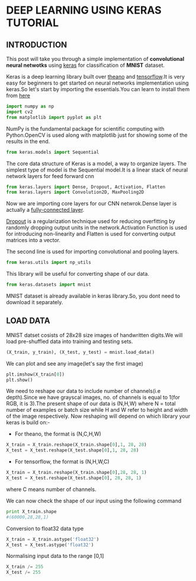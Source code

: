 # DEEP LEARNING USING KERAS TUTORIAL

## INTRODUCTION
This post will take you through a simple implementation of **convolutional neural netwotks** using [keras](https://keras.io/) for classification of **MNIST** dataset.

Keras is a deep learning library built over [theano](deeplearning.net/software/theano/) and [tensorflow](https://www.tensorflow.org/).It is very easy for beginners to get started on neural networks implementation using keras.So let's start by importing the essentials.You can learn to install them from [here](installation)
```python
import numpy as np
import cv2
from matplotlib import pyplot as plt 
```
NumPy is the fundamental package for scientific computing with Python.OpenCV is used along with matplotlib just for showing some of the results in the end.
```python
from keras.models import Sequential 
```
The core data structure of Keras is a model, a way to organize layers. The simplest type of model is the Sequential model.It is a linear stack of neural network layers for feed forward cnn
```python
from keras.layers import Dense, Dropout, Activation, Flatten  
from keras.layers import Convolution2D, MaxPooling2D
```
Now we are importing core layers for our CNN netwrok.Dense layer is actually a [fully-connected layer](http://cs231n.github.io/convolutional-networks/#fc).

[Dropout](https://en.wikipedia.org/wiki/Dropout_(neural_networks)) is a regularization technique used for reducing overfitting by randomly dropping output units in the network.Activation Function is used for introducing
non-linearity and Flatten is used for converting output matrices into a vector.

The second line is used for importing convolutional and pooling layers.
```python
from keras.utils import np_utils
```
This library will be useful for converting shape of our data.
```python
from keras.datasets import mnist
```
MNIST dataset is already available in keras library.So, you dont need to download it separately.
## LOAD DATA
MNIST datset cosists of 28x28 size images of handwritten digits.We will load pre-shuffled data into training  and testing  sets.
```python
(X_train, y_train), (X_test, y_test) = mnist.load_data() 
```
We can plot and see any image(let's say the first image)
```python
plt.imshow(X_train[0])
plt.show()
```
We need to reshape our data to include number of channels(i.e depth).Since we have grayscal images, no. of channels is equal to 1(for RGB, it is 3).The present shape of our data is (N,H,W) where N = total number of examples or batch size while H and W refer to height and width of the image respectively. Now reshaping will depend on which library your keras is build on:-

- For theano, the format is (N,C,H,W)
```python
X_train = X_train.reshape(X_train.shape[0],1, 28, 28) 
X_test = X_test.reshape(X_test.shape[0],1, 28, 28)
```
- For tensorflow, the format is (N,H,W,C)
```python
X_train = X_train.reshape(X_train.shape[0],28, 28, 1) 
X_test = X_test.reshape(X_test.shape[0], 28, 28, 1)
```
where C means number of channels.

We can now check the shape of our input using the following command
```python
print X_train.shape 
#(60000,28,28,1)
```
Conversion to float32 data type
```python
X_train = X_train.astype('float32')
X_test = X_test.astype('float32')
```
Normalising input data to the range [0,1]
```python
X_train /= 255
X_test /= 255
```
